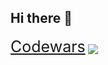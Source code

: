 ## Hi there 👋

<a style="font-size:25px;vertical-align:text-bottom;" href="https://www.codewars.com/users/bahadirsahin">Codewars</a>
<img src="https://www.codewars.com/users/bahadirsahin/badges/large?theme=light" />

<!--
**bahadirsahin/bahadirsahin** is a ✨ _special_ ✨ repository because its `README.md` (this file) appears on your GitHub profile.

Here are some ideas to get you started:

- 🔭 I’m currently working on ...
- 🌱 I’m currently learning ...
- 👯 I’m looking to collaborate on ...
- 🤔 I’m looking for help with ...
- 💬 Ask me about ...
- 📫 How to reach me: ...
- 😄 Pronouns: ...
- ⚡ Fun fact: ...
-->
